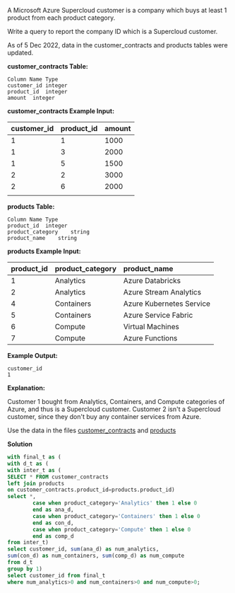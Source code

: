 A Microsoft Azure Supercloud customer is a company which buys at least 1 product from each product category.

Write a query to report the company ID which is a Supercloud customer.

As of 5 Dec 2022, data in the customer_contracts and products tables were updated.

**customer_contracts Table:**

```shell
Column Name	Type
customer_id	integer
product_id	integer
amount	integer
```

**customer_contracts Example Input:**

| customer_id | product_id | amount |
| :---------- | :--------- | :----- |
| 1           | 1          | 1000   |
| 1           | 3          | 2000   |
| 1           | 5          | 1500   |
| 2           | 2          | 3000   |
| 2           | 6          | 2000   |
|             |            |        |

**products Table:**

```shell
Column Name	Type
product_id	integer
product_category	string
product_name	string
```

**products Example Input:**

| product_id | product_category | product_name             |
| :--------- | :--------------- | :----------------------- |
| 1          | Analytics        | Azure Databricks         |
| 2          | Analytics        | Azure Stream Analytics   |
| 4          | Containers       | Azure Kubernetes Service |
| 5          | Containers       | Azure Service Fabric     |
| 6          | Compute          | Virtual Machines         |
| 7          | Compute          | Azure Functions          |

**Example Output:**

```shell
customer_id
1
```

**Explanation:**

Customer 1 bought from Analytics, Containers, and Compute categories of Azure, and thus is a Supercloud customer. Customer 2 isn't a Supercloud customer, since they don't buy any container services from Azure.

Use the data in the files [customer_contracts](./customer_contracts.csv) and [products](./products.csv)

**Solution**

```sql
with final_t as (
with d_t as (
with inter_t as (
SELECT * FROM customer_contracts
left join products 
on customer_contracts.product_id=products.product_id)
select *,
        case when product_category='Analytics' then 1 else 0
        end as ana_d,
        case when product_category='Containers' then 1 else 0
        end as con_d,
        case when product_category='Compute' then 1 else 0
        end as comp_d
from inter_t)
select customer_id, sum(ana_d) as num_analytics,
sum(con_d) as num_containers, sum(comp_d) as num_compute
from d_t
group by 1)
select customer_id from final_t
where num_analytics>0 and num_containers>0 and num_compute>0;
```